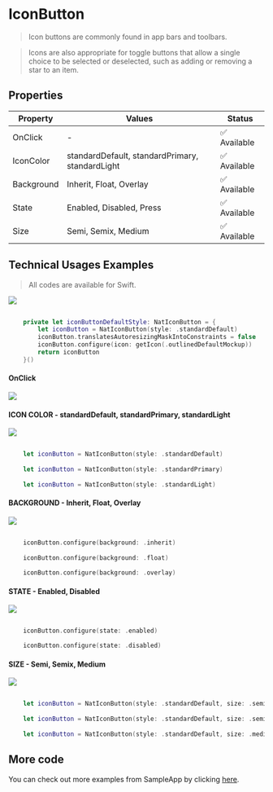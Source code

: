 # IconButton

> Icon buttons are commonly found in app bars and toolbars.

> Icons are also appropriate for toggle buttons that allow a single choice to be selected or deselected, such as adding or removing a star to an item.



## Properties

| Property           | Values                         | Status            |
| --------------     | -------------------------      | ----------------- |
| OnClick             | -                          | ✅  Available     |
| IconColor          | standardDefault, standardPrimary, standardLight   | ✅  Available     |
| Background         | Inherit, Float, Overlay        | ✅  Available     |
| State          | Enabled, Disabled, Press                    | ✅  Available     |
| Size               | Semi, Semix, Medium            | ✅  Available     |


## Technical Usages Examples

> All codes are available for Swift.

![](./images/iconbutton.png)

```swift

    private let iconButtonDefaultStyle: NatIconButton = {
        let iconButton = NatIconButton(style: .standardDefault)
        iconButton.translatesAutoresizingMaskIntoConstraints = false
        iconButton.configure(icon: getIcon(.outlinedDefaultMockup))
        return iconButton
    }()

```


#### OnClick

![](./images/iconbutton_press.png)



#### ICON COLOR - standardDefault, standardPrimary, standardLight

![](./images/iconbutton_color.png)

```swift

    let iconButton = NatIconButton(style: .standardDefault)
    
    let iconButton = NatIconButton(style: .standardPrimary)
            
    let iconButton = NatIconButton(style: .standardLight)

```





#### BACKGROUND - Inherit, Float, Overlay

![](./images/iconbutton_backgroundstyle.png)

```swift

    iconButton.configure(background: .inherit)
    
    iconButton.configure(background: .float)
    
    iconButton.configure(background: .overlay)

```





#### STATE - Enabled, Disabled

![](./images/iconbutton.png)

```swift

    iconButton.configure(state: .enabled)

    iconButton.configure(state: .disabled)

```





#### SIZE - Semi, Semix, Medium

![](./images/iconbutton_size.png)

```swift

    let iconButton = NatIconButton(style: .standardDefault, size: .semi)
    
    let iconButton = NatIconButton(style: .standardDefault, size: .semiX)
        
    let iconButton = NatIconButton(style: .standardDefault, size: .medium)

```




## More code
You can check out more examples from SampleApp by clicking [here](https://github.com/natura-cosmeticos/natds-ios/blob/master/SampleApp/Sources/Sample/Components/IconButton/IconButtonItemViewController.swift).
